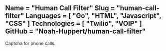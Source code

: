 Name = "Human Call Filter"
Slug = "human-call-filter"
Languages = [ "Go", "HTML", "Javascript", "CSS" ]
Technologies = [ "Twilio", "VOIP" ]
GitHub = "Noah-Huppert/human-call-filter"
---
Captcha for phone calls.
